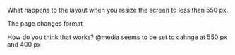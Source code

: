 What happens to the layout when you resize the screen to less than 550 px.

The page changes format

How do you think that works?
@media seems to be set to cahnge at 550 px and 400 px
